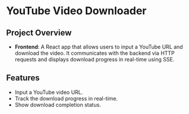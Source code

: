 # YouTube Video Downloader

## Project Overview

- **Frontend**: A React app that allows users to input a YouTube URL and download the video. It communicates with the backend via HTTP requests and displays download progress in real-time using SSE.

## Features

- Input a YouTube video URL.
- Track the download progress in real-time.
- Show download completion status.
